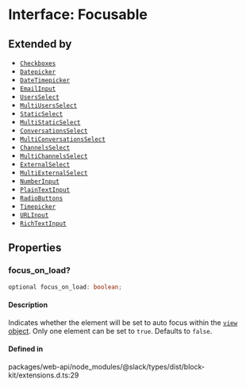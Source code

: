 # Interface: Focusable

## Extended by

- [`Checkboxes`](Interface.Checkboxes.md)
- [`Datepicker`](Interface.Datepicker.md)
- [`DateTimepicker`](Interface.DateTimepicker.md)
- [`EmailInput`](Interface.EmailInput.md)
- [`UsersSelect`](Interface.UsersSelect.md)
- [`MultiUsersSelect`](Interface.MultiUsersSelect.md)
- [`StaticSelect`](Interface.StaticSelect.md)
- [`MultiStaticSelect`](Interface.MultiStaticSelect.md)
- [`ConversationsSelect`](Interface.ConversationsSelect.md)
- [`MultiConversationsSelect`](Interface.MultiConversationsSelect.md)
- [`ChannelsSelect`](Interface.ChannelsSelect.md)
- [`MultiChannelsSelect`](Interface.MultiChannelsSelect.md)
- [`ExternalSelect`](Interface.ExternalSelect.md)
- [`MultiExternalSelect`](Interface.MultiExternalSelect.md)
- [`NumberInput`](Interface.NumberInput.md)
- [`PlainTextInput`](Interface.PlainTextInput.md)
- [`RadioButtons`](Interface.RadioButtons.md)
- [`Timepicker`](Interface.Timepicker.md)
- [`URLInput`](Interface.URLInput.md)
- [`RichTextInput`](Interface.RichTextInput.md)

## Properties

### focus\_on\_load?

```ts
optional focus_on_load: boolean;
```

#### Description

Indicates whether the element will be set to auto focus within the
[`view` object](https://api.slack.com/reference/surfaces/views). Only one element can be set to `true`.
Defaults to `false`.

#### Defined in

packages/web-api/node\_modules/@slack/types/dist/block-kit/extensions.d.ts:29
